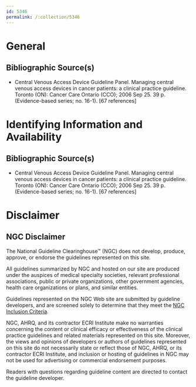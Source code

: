```yaml
---
id: 5346
permalink: /:collection/5346
---
```


# General

## Bibliographic Source(s)

- Central Venous Access Device Guideline Panel. Managing central venous access devices in cancer patients: a clinical practice guideline. Toronto (ON): Cancer Care Ontario (CCO); 2006 Sep 25. 39 p. (Evidence-based series; no. 16-1). [67 references]

# Identifying Information and Availability

## Bibliographic Source(s)

- Central Venous Access Device Guideline Panel. Managing central venous access devices in cancer patients: a clinical practice guideline. Toronto (ON): Cancer Care Ontario (CCO); 2006 Sep 25. 39 p. (Evidence-based series; no. 16-1). [67 references]

# Disclaimer

## NGC Disclaimer

The National Guideline Clearinghouse™ (NGC) does not develop, produce, approve, or endorse the guidelines represented on this site.

All guidelines summarized by NGC and hosted on our site are produced under the auspices of medical specialty societies, relevant professional associations, public or private organizations, other government agencies, health care organizations or plans, and similar entities.

Guidelines represented on the NGC Web site are submitted by guideline developers, and are screened solely to determine that they meet the [NGC Inclusion Criteria](/help-and-about/summaries/inclusion-criteria).

NGC, AHRQ, and its contractor ECRI Institute make no warranties concerning the content or clinical efficacy or effectiveness of the clinical practice guidelines and related materials represented on this site. Moreover, the views and opinions of developers or authors of guidelines represented on this site do not necessarily state or reflect those of NGC, AHRQ, or its contractor ECRI Institute, and inclusion or hosting of guidelines in NGC may not be used for advertising or commercial endorsement purposes.

Readers with questions regarding guideline content are directed to contact the guideline developer.

